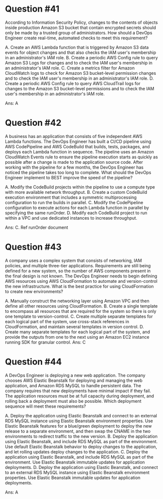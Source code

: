 # Question #41
According to Information Security Policy, changes to the contents of objects inside production Amazon S3 bucket that contain encrypted secrets should only be made by a trusted group of administrators.
How should a DevOps Engineer create real-time, automated checks to meet this requirement?

A. Create an AWS Lambda function that is triggered by Amazon S3 data events for object changes and that also checks the IAM user's membership in an administrator's IAM role.
B. Create a periodic AWS Config rule to query Amazon S3 Logs for changes and to check the IAM user's membership in an administrator's IAM role.
C. Create a metrics filter for Amazon CloudWatch logs to check for Amazon S3 bucket-level permission changes and to check the IAM user's membership in an administrator's IAM role.
D. Create a periodic AWS Config rule to query AWS CloudTrail logs for changes to the Amazon S3 bucket-level permissions and to check the IAM user's membership in an administrator's IAM role.

Ans: A

# Question #42
A business has an application that consists of five independent AWS Lambda functions.
The DevOps Engineer has built a CI/CD pipeline using AWS CodePipeline and AWS CodeBuild that builds, tests, packages, and deploys each Lambda function in sequence. The pipeline uses an Amazon CloudWatch Events rule to ensure the pipeline execution starts as quickly as possible after a change is made to the application source code.
After working with the pipeline for a few months, the DevOps Engineer has noticed the pipeline takes too long to complete.
What should the DevOps Engineer implement to BEST improve the speed of the pipeline?

A. Modify the CodeBuild projects within the pipeline to use a compute type with more available network throughput.
B. Create a custom CodeBuild execution environment that includes a symmetric multiprocessing configuration to run the builds in parallel.
C. Modify the CodePipeline configuration to execute actions for each Lambda function in parallel by specifying the same runOrder.
D. Modify each CodeBuild project to run within a VPC and use dedicated instances to increase throughput.

Ans: C. Ref runOrder document

# Question #43
A company uses a complex system that consists of networking, IAM policies, and multiple three-tier applications. Requirements are still being defined for a new system, so the number of AWS components present in the final design is not known. The DevOps Engineer needs to begin defining AWS resources using AWS
CloudFormation to automate and version-control the new infrastructure.
What is the best practice for using CloudFormation to create new environments?

A. Manually construct the networking layer using Amazon VPC and then define all other resources using CloudFormation.
B. Create a single template to encompass all resources that are required for the system so there is only one template to version-control.
C. Create multiple separate templates for each logical part of the system, use cross-stack references in CloudFormation, and maintain several templates in version control.
D. Create many separate templates for each logical part of the system, and provide the outputs from one to the next using an Amazon EC2 instance running SDK for granular control.
Ans: C

# Question #44
A DevOps Engineer is deploying a new web application. The company chooses AWS Elastic Beanstalk for deploying and managing the web application, and
Amazon RDS MySQL to handle persistent data. The company requires that new deployments have minimal impact if they fail. The application resources must be at full capacity during deployment, and rolling back a deployment must also be possible.
Which deployment sequence will meet these requirements?

A. Deploy the application using Elastic Beanstalk and connect to an external RDS MySQL instance using Elastic Beanstalk environment properties. Use Elastic Beanstalk features for a blue/green deployment to deploy the new release to a separate environment, and then swap the CNAME in the two environments to redirect traffic to the new version.
B. Deploy the application using Elastic Beanstalk, and include RDS MySQL as part of the environment. Use default Elastic Beanstalk behavior to deploy changes to the application, and let rolling updates deploy changes to the application.
C. Deploy the application using Elastic Beanstalk, and include RDS MySQL as part of the environment. Use Elastic Beanstalk immutable updates for application deployments.
D. Deploy the application using Elastic Beanstalk, and connect to an external RDS MySQL instance using Elastic Beanstalk environment properties. Use Elastic Beanstalk immutable updates for application deployments.

Ans: A
